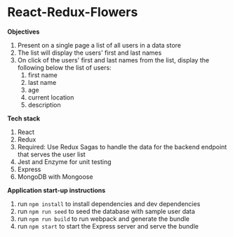 # React-Redux-Flowers

**Objectives**
1. Present on a single page a list of all users in a data store
2. The list will display the users' first and last names
3. On click of the users' first and last names from the list, display the following below the list of users:
    1. first name
    2. last name
    3. age
    4. current location
    5. description


**Tech stack**
1. React
2. Redux
  1. Required: Use Redux Sagas to handle the data for the backend endpoint that serves the user list
3. Jest and Enzyme for unit testing
4. Express
5. MongoDB with Mongoose

**Application start-up instructions**
1. run `npm install` to install dependencies and dev dependencies
2. run `npm run seed` to seed the database with sample user data
3. run `npm run build` to run webpack and generate the bundle
4. run `npm start` to start the Express server and serve the bundle